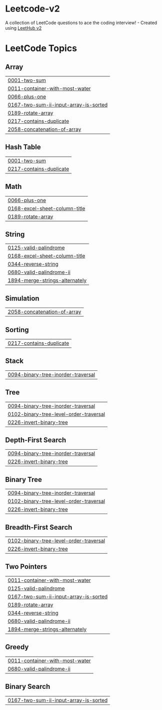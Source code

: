 # Leetcode-v2
A collection of LeetCode questions to ace the coding interview! - Created using [LeetHub v2](https://github.com/arunbhardwaj/LeetHub-2.0)

<!---LeetCode Topics Start-->
# LeetCode Topics
## Array
|  |
| ------- |
| [0001-two-sum](https://github.com/kensac/Leetcode-v2/tree/master/0001-two-sum) |
| [0011-container-with-most-water](https://github.com/kensac/Leetcode-v2/tree/master/0011-container-with-most-water) |
| [0066-plus-one](https://github.com/kensac/Leetcode-v2/tree/master/0066-plus-one) |
| [0167-two-sum-ii-input-array-is-sorted](https://github.com/kensac/Leetcode-v2/tree/master/0167-two-sum-ii-input-array-is-sorted) |
| [0189-rotate-array](https://github.com/kensac/Leetcode-v2/tree/master/0189-rotate-array) |
| [0217-contains-duplicate](https://github.com/kensac/Leetcode-v2/tree/master/0217-contains-duplicate) |
| [2058-concatenation-of-array](https://github.com/kensac/Leetcode-v2/tree/master/2058-concatenation-of-array) |
## Hash Table
|  |
| ------- |
| [0001-two-sum](https://github.com/kensac/Leetcode-v2/tree/master/0001-two-sum) |
| [0217-contains-duplicate](https://github.com/kensac/Leetcode-v2/tree/master/0217-contains-duplicate) |
## Math
|  |
| ------- |
| [0066-plus-one](https://github.com/kensac/Leetcode-v2/tree/master/0066-plus-one) |
| [0168-excel-sheet-column-title](https://github.com/kensac/Leetcode-v2/tree/master/0168-excel-sheet-column-title) |
| [0189-rotate-array](https://github.com/kensac/Leetcode-v2/tree/master/0189-rotate-array) |
## String
|  |
| ------- |
| [0125-valid-palindrome](https://github.com/kensac/Leetcode-v2/tree/master/0125-valid-palindrome) |
| [0168-excel-sheet-column-title](https://github.com/kensac/Leetcode-v2/tree/master/0168-excel-sheet-column-title) |
| [0344-reverse-string](https://github.com/kensac/Leetcode-v2/tree/master/0344-reverse-string) |
| [0680-valid-palindrome-ii](https://github.com/kensac/Leetcode-v2/tree/master/0680-valid-palindrome-ii) |
| [1894-merge-strings-alternately](https://github.com/kensac/Leetcode-v2/tree/master/1894-merge-strings-alternately) |
## Simulation
|  |
| ------- |
| [2058-concatenation-of-array](https://github.com/kensac/Leetcode-v2/tree/master/2058-concatenation-of-array) |
## Sorting
|  |
| ------- |
| [0217-contains-duplicate](https://github.com/kensac/Leetcode-v2/tree/master/0217-contains-duplicate) |
## Stack
|  |
| ------- |
| [0094-binary-tree-inorder-traversal](https://github.com/kensac/Leetcode-v2/tree/master/0094-binary-tree-inorder-traversal) |
## Tree
|  |
| ------- |
| [0094-binary-tree-inorder-traversal](https://github.com/kensac/Leetcode-v2/tree/master/0094-binary-tree-inorder-traversal) |
| [0102-binary-tree-level-order-traversal](https://github.com/kensac/Leetcode-v2/tree/master/0102-binary-tree-level-order-traversal) |
| [0226-invert-binary-tree](https://github.com/kensac/Leetcode-v2/tree/master/0226-invert-binary-tree) |
## Depth-First Search
|  |
| ------- |
| [0094-binary-tree-inorder-traversal](https://github.com/kensac/Leetcode-v2/tree/master/0094-binary-tree-inorder-traversal) |
| [0226-invert-binary-tree](https://github.com/kensac/Leetcode-v2/tree/master/0226-invert-binary-tree) |
## Binary Tree
|  |
| ------- |
| [0094-binary-tree-inorder-traversal](https://github.com/kensac/Leetcode-v2/tree/master/0094-binary-tree-inorder-traversal) |
| [0102-binary-tree-level-order-traversal](https://github.com/kensac/Leetcode-v2/tree/master/0102-binary-tree-level-order-traversal) |
| [0226-invert-binary-tree](https://github.com/kensac/Leetcode-v2/tree/master/0226-invert-binary-tree) |
## Breadth-First Search
|  |
| ------- |
| [0102-binary-tree-level-order-traversal](https://github.com/kensac/Leetcode-v2/tree/master/0102-binary-tree-level-order-traversal) |
| [0226-invert-binary-tree](https://github.com/kensac/Leetcode-v2/tree/master/0226-invert-binary-tree) |
## Two Pointers
|  |
| ------- |
| [0011-container-with-most-water](https://github.com/kensac/Leetcode-v2/tree/master/0011-container-with-most-water) |
| [0125-valid-palindrome](https://github.com/kensac/Leetcode-v2/tree/master/0125-valid-palindrome) |
| [0167-two-sum-ii-input-array-is-sorted](https://github.com/kensac/Leetcode-v2/tree/master/0167-two-sum-ii-input-array-is-sorted) |
| [0189-rotate-array](https://github.com/kensac/Leetcode-v2/tree/master/0189-rotate-array) |
| [0344-reverse-string](https://github.com/kensac/Leetcode-v2/tree/master/0344-reverse-string) |
| [0680-valid-palindrome-ii](https://github.com/kensac/Leetcode-v2/tree/master/0680-valid-palindrome-ii) |
| [1894-merge-strings-alternately](https://github.com/kensac/Leetcode-v2/tree/master/1894-merge-strings-alternately) |
## Greedy
|  |
| ------- |
| [0011-container-with-most-water](https://github.com/kensac/Leetcode-v2/tree/master/0011-container-with-most-water) |
| [0680-valid-palindrome-ii](https://github.com/kensac/Leetcode-v2/tree/master/0680-valid-palindrome-ii) |
## Binary Search
|  |
| ------- |
| [0167-two-sum-ii-input-array-is-sorted](https://github.com/kensac/Leetcode-v2/tree/master/0167-two-sum-ii-input-array-is-sorted) |
<!---LeetCode Topics End-->